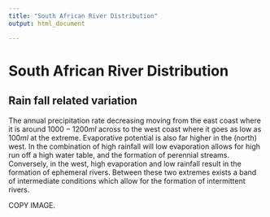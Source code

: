 ```yaml
---
title: "South African River Distribution"
output: html_document

---
```


# South African River Distribution

## Rain fall related variation
The annual precipitation rate decreasing moving from the east coast where it is around $1000-1200ml$ across to the west  coast where it goes as low as $100ml$ at the extreme. Evaporative potential is also far higher in the (north) west. In the combination of high rainfall will low evaporation allows for high run off a high water table, and the formation of perennial streams. Conversely, in the west, high evaporation and low rainfall result in  the formation of ephemeral rivers. Between these two extremes exists a band of intermediate conditions which allow for the formation of intermittent rivers. 

COPY IMAGE.
